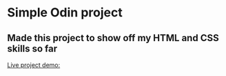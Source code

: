 # Simple Odin project

## Made this project to show off my HTML and CSS skills so far

[Live project demo:](https://dotocan1.github.io/sign-up-form/)

